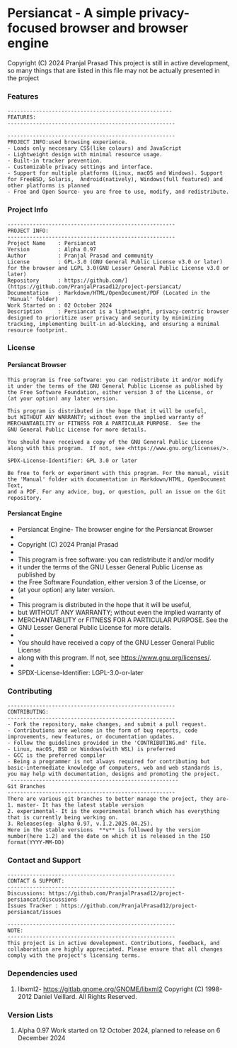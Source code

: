 # Persiancat - A simple privacy-focused browser and browser engine
   Copyright (C) 2024 Pranjal Prasad
   This project is still in active development, so many things that are listed in this file may not be actually presented in the project
### Features
    ----------------------------------------------------
    FEATURES:
    -----------------------------------------------------
  
    -----------------------------------------------------
    PROJECT INFO:used browsing experience.
    - Loads only neccesary CSS(like colours) and JavaScript
    - Lightweight design with minimal resource usage.
    - Built-in tracker prevention.
    - Customizable privacy settings and interface.
    - Support for multiple platforms (Linux, macOS and Windows). Support for FreeBSD, Solaris,  Android(natively), Windows(full featured) and other platforms is planned
    - Free and Open Source- you are free to use, modify, and redistribute.
### Project Info
    -----------------------------------------------------
    PROJECT INFO:
    -----------------------------------------------------
    Project Name    : Persiancat
    Version         : Alpha 0.97
    Author          : Pranjal Prasad and community
    License         : GPL-3.0 (GNU General Public License v3.0 or later) for the browser and LGPL 3.0(GNU Lesser General Public License v3.0 or later)
    Repository      : https://github.com/](https://github.com/PranjalPrasad12/project-persiancat/
    Documentation   : Markdown/HTML/OpenDocument/PDF (Located in the 'Manual' folder)
    Work Started on : 02 October 2024
    Description     : Persiancat is a lightweight, privacy-centric browser designed to prioritize user privacy and security by minimizing tracking, implementing built-in ad-blocking, and ensuring a minimal resource footprint.
    
### License
#### Persiancat Browser
    This program is free software: you can redistribute it and/or modify
    it under the terms of the GNU General Public License as published by
    the Free Software Foundation, either version 3 of the License, or
    (at your option) any later version.

    This program is distributed in the hope that it will be useful,
    but WITHOUT ANY WARRANTY; without even the implied warranty of
    MERCHANTABILITY or FITNESS FOR A PARTICULAR PURPOSE.  See the
    GNU General Public License for more details.

    You should have received a copy of the GNU General Public License
    along with this program.  If not, see <https://www.gnu.org/licenses/>.

    SPDX-License-Identifier: GPL 3.0 or later

    Be free to fork or experiment with this program. For the manual, visit
    the 'Manual' folder with documentation in Markdown/HTML, OpenDocument Text,
    and a PDF. For any advice, bug, or question, pull an issue on the Git repository.
#### Persiancat Engine
 * Persiancat Engine- The browser engine for the Persiancat Browser
 * 
 * Copyright (C) 2024 Pranjal Prasad
 * 
 * This program is free software: you can redistribute it and/or modify
 * it under the terms of the GNU Lesser General Public License as published by
 * the Free Software Foundation, either version 3 of the License, or
 * (at your option) any later version.
 *
 * This program is distributed in the hope that it will be useful,
 * but WITHOUT ANY WARRANTY; without even the implied warranty of
 * MERCHANTABILITY or FITNESS FOR A PARTICULAR PURPOSE. See the
 * GNU Lesser General Public License for more details.
 * 
 * You should have received a copy of the GNU Lesser General Public License
 * along with this program. If not, see <https://www.gnu.org/licenses/>.
 *
 * SPDX-License-Identifier: LGPL-3.0-or-later

### Contributing
    
    -----------------------------------------------------
    CONTRIBUTING:
    -----------------------------------------------------
    - Fork the repository, make changes, and submit a pull request.
    - Contributions are welcome in the form of bug reports, code improvements, new features, or documentation updates.
    - Follow the guidelines provided in the 'CONTRIBUTING.md' file.
    - Linux, macOS, BSD or Windows(with WSL) is preferred
    - GCC is the preferred compiler
    - Being a programmer is not always required for contributing but basic-intermediate knowledge of computers, web and web standards is, you may help with documentation, designs and promoting the project.
     -----------------------------------------------------
    Git Branches
    -----------------------------------------------------
    There are various git branches to better manage the project, they are-
    1. master- It has the latest stable version
    2. experimental- It is the experimental branch which has everything that is currently being working on.
    3. Releases(eg- alpha 0.97, v.1.2.2025.04.25).
    Here in the stable versions  **v** is followed by the version number(here 1.2) and the date on which it is released in the ISO format(YYYY-MM-DD)

### Contact and Support

    -----------------------------------------------------
    CONTACT & SUPPORT:
    -----------------------------------------------------
    Discussions: https://github.com/PranjalPrasad12/project-persiancat/discussions
    Issues Tracker : https://github.com/PranjalPrasad12/project-persiancat/issues

    -----------------------------------------------------
    NOTE:
    -----------------------------------------------------
    This project is in active development. Contributions, feedback, and collaboration are highly appreciated. Please ensure that all changes comply with the project's licensing terms.
###  Dependencies used
1. libxml2- https://gitlab.gnome.org/GNOME/libxml2  Copyright (C) 1998-2012 Daniel Veillard.  All Rights Reserved.
###  Version Lists
1. Alpha 0.97
Work started on 12 October 2024, planned to release on 6 December 2024
